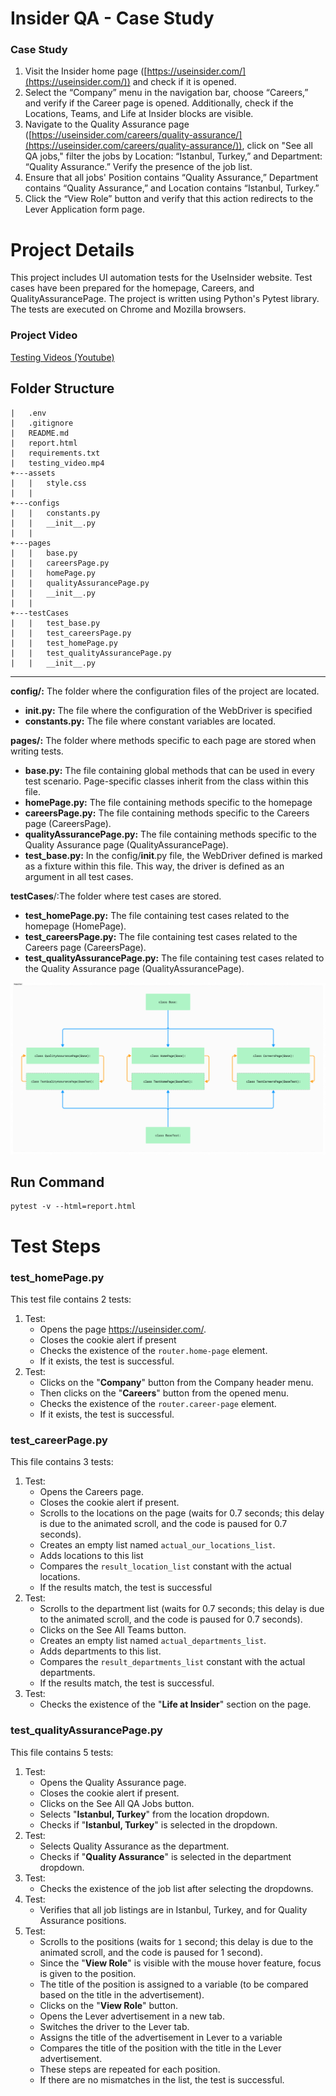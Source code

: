 # Insider QA - Case Study

### **Case Study**

1. Visit the Insider home page ([https://useinsider.com/](https://useinsider.com/)) and check if it is opened.
2. Select the “Company” menu in the navigation bar, choose “Careers,” and verify if the Career page is opened.
   Additionally, check if the Locations, Teams, and Life at Insider blocks are visible.
3. Navigate to the Quality Assurance
   page ([https://useinsider.com/careers/quality-assurance/](https://useinsider.com/careers/quality-assurance/)), click
   on "See all QA jobs," filter the jobs by Location: “Istanbul, Turkey,” and Department: “Quality Assurance.” Verify
   the presence of the job list.
4. Ensure that all jobs' Position contains “Quality Assurance,” Department contains “Quality Assurance,” and Location
   contains “Istanbul, Turkey.”
5. Click the “View Role” button and verify that this action redirects to the Lever Application form page.

# Project Details

This project includes UI automation tests for the UseInsider website. Test cases have been prepared for the homepage,
Careers, and QualityAssurancePage. The project is written using Python's Pytest library. The tests are executed on
Chrome and Mozilla browsers.

### Project Video

[Testing Videos (Youtube)](https://youtu.be/SBDv5bda5rM)

## Folder Structure

    |   .env
    |   .gitignore
    |   README.md
    |   report.html
    |   requirements.txt
    |   testing_video.mp4   
    +---assets
    |   |   style.css
    |   |   
    +---configs
    |   |   constants.py
    |   |   __init__.py
    |   |   
    +---pages
    |   |   base.py
    |   |   careersPage.py
    |   |   homePage.py
    |   |   qualityAssurancePage.py
    |   |   __init__.py
    |   |   
    +---testCases
    |   |   test_base.py
    |   |   test_careersPage.py
    |   |   test_homePage.py
    |   |   test_qualityAssurancePage.py
    |   |   __init__.py

---
**config/:** The folder where the configuration files of the project are located.

- **init.py:** The file where the configuration of the WebDriver is specified
- **constants.py:** The file where constant variables are located.

**pages/:** The folder where methods specific to each page are stored when writing tests.

- **base.py:** The file containing global methods that can be used in every test scenario. Page-specific classes inherit
  from the class within this file.
- **homePage.py:** The file containing methods specific to the homepage
- **careersPage.py:** The file containing methods specific to the Careers page (CareersPage).
- **qualityAssurancePage.py:** The file containing methods specific to the Quality Assurance page (QualityAssurancePage).
- **test_base.py:** In the config/__init__.py file, the WebDriver defined is marked as a fixture within this file. This
  way, the driver is defined as an argument in all test cases.

**testCases**/:The folder where test cases are stored.
- **test_homePage.py:** The file containing test cases related to the homepage (HomePage).
- **test_careersPage.py:** The file containing test cases related to the Careers page (CareersPage).
- **test_qualityAssurancePage.py:** The file containing test cases related to the Quality Assurance page (QualityAssurancePage).

![flow](flow.png)

## Run Command

    pytest -v --html=report.html

# Test Steps

### test_homePage.py

This test file contains 2 tests:

1. Test:
    - Opens the page https://useinsider.com/.
    - Closes the cookie alert if present
    - Checks the existence of the `router.home-page` element.
    - If it exists, the test is successful.
2. Test:
    - Clicks on the  "**Company**"  button from the Company header menu.
    - Then clicks on the "**Careers**" button from the opened menu.
    - Checks the existence of the `router.career-page` element.
    - If it exists, the test is successful.

### test_careerPage.py

This file contains 3 tests:

1. Test:
    - Opens the Careers page.
    - Closes the cookie alert if present.
    - Scrolls to the locations on the page (waits for 0.7 seconds; this delay is due to the animated scroll, and the
      code is paused for 0.7 seconds).
    - Creates an empty list named `actual_our_locations_list`.
    - Adds locations to this list
    - Compares the `result_location_list` constant with the actual locations.
    - If the results match, the test is successful
2. Test:
    - Scrolls to the department list (waits for 0.7 seconds; this delay is due to the animated scroll, and the code is
      paused for 0.7 seconds).
    - Clicks on the See All Teams button.
    - Creates an empty list named `actual_departments_list`.
    - Adds departments to this list.
    - Compares the `result_departments_list` constant with the actual departments.
    - If the results match, the test is successful.
3. Test:
    - Checks the existence of the "**Life at Insider**" section on the page.

### test_qualityAssurancePage.py

This file contains 5 tests:

1. Test:
    - Opens the Quality Assurance page.
    - Closes the cookie alert if present.
    - Clicks on the See All QA Jobs button.
    - Selects "**Istanbul, Turkey**" from the location dropdown.
    - Checks if  "**Istanbul, Turkey**" is selected in the dropdown.
2. Test:
    - Selects Quality Assurance as the department.
    - Checks if "**Quality Assurance**" is selected in the department dropdown.
3. Test:
    - Checks the existence of the job list after selecting the dropdowns.
4. Test:
    - Verifies that all job listings are in Istanbul, Turkey, and for Quality Assurance positions.
5. Test:
    - Scrolls to the positions (waits for `1` second; this delay is due to the animated scroll, and the code is paused
      for 1 second).
    - Since the "**View Role**"  is visible with the mouse hover feature, focus is given to the position.
    - The title of the position is assigned to a variable (to be compared based on the title in the advertisement).
    - Clicks on the "**View Role**" button.
    - Opens the Lever advertisement in a new tab.
    - Switches the driver to the Lever tab.
    - Assigns the title of the advertisement in Lever to a variable
    - Compares the title of the position with the title in the Lever advertisement.
    - These steps are repeated for each position.
    - If there are no mismatches in the list, the test is successful.